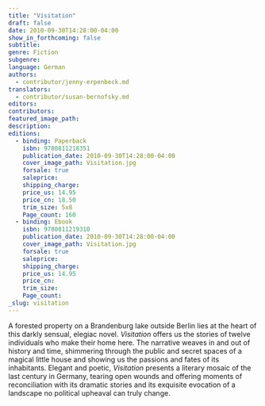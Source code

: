 ```yaml
---
title: "Visitation"
draft: false
date: 2010-09-30T14:28:00-04:00
show_in_forthcoming: false
subtitle:
genre: Fiction
subgenre:
language: German
authors:
  - contributor/jenny-erpenbeck.md
translators:
  - contributor/susan-bernofsky.md
editors:
contributors:
featured_image_path:
description:
editions:
  - binding: Paperback
    isbn: 9780811218351
    publication_date: 2010-09-30T14:28:00-04:00
    cover_image_path: Visitation.jpg
    forsale: true
    saleprice:
    shipping_charge:
    price_us: 14.95
    price_cn: 18.50
    trim_size: 5x8
    Page_count: 160
  - binding: Ebook
    isbn: 9780811219310
    publication_date: 2010-09-30T14:28:00-04:00
    cover_image_path: Visitation.jpg
    forsale: true
    saleprice:
    shipping_charge:
    price_us: 14.95
    price_cn:
    trim_size:
    Page_count:
_slug: visitation
---
```


A forested property on a Brandenburg lake outside Berlin lies at the heart of this darkly sensual, elegiac novel. _Visitation_ offers us the stories of twelve individuals who make their home here. The narrative weaves in and out of history and time, shimmering through the public and secret spaces of a magical little house and showing us the passions and fates of its inhabitants. Elegant and poetic, _Visitation_ presents a literary mosaic of the last century in Germany, tearing open wounds and offering moments of reconciliation with its dramatic stories and its exquisite evocation of a landscape no political upheaval can truly change.

